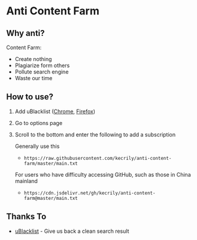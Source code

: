 # Anti Content Farm

## Why anti?

Content Farm:

- Create nothing
- Plagiarize form others
- Pollute search engine
- Waste our time

## How to use?

1. Add uBlacklist ([Chrome](https://chrome.google.com/webstore/detail/ublacklist/pncfbmialoiaghdehhbnbhkkgmjanfhe), [Firefox](https://addons.mozilla.org/firefox/addon/ublacklist))
2. Go to options page
3. Scroll to the bottom and enter the following to add a subscription

    Generally use this

   - `https://raw.githubusercontent.com/kecrily/anti-content-farm/master/main.txt`

    For users who have difficulty accessing GitHub, such as those in China mainland

   - `https://cdn.jsdelivr.net/gh/kecrily/anti-content-farm@master/main.txt`

## Thanks To

- [uBlacklist](https://github.com/iorate/ublacklist) - Give us back a clean search result
